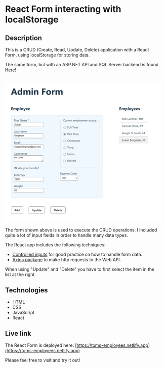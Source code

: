 # React Form interacting with localStorage

## Description
This is a CRUD (Create, Read, Update, Delete) application with a React Form, using localStorage for storing data. 



The same form, but with an ASP.NET API and SQL Server backend is found <a href="https://github.com/qserena/react-aspnet/">Here!</a> 
<br/> 
<br/> 
<br/> 
<kbd><img src="./form.png" alt="Simple user interface." width="700px"/></kbd>

The form shown above is used to execute the CRUD operations. I included quite a lot of input fields in order to handle many data types. 

The React app includes the following techniques:
- [Controlled inputs](https://react.dev/reference/react-dom/components/input#controlling-an-input-with-a-state-variable) for good practice on how to handle form data.
- [Axios package](https://axios-http.com/) to make http requests to the Web API.

When using "Update" and "Delete" you have to first select the item in the list at the right.

## Technologies
- HTML
- CSS
- JavaScript
- React

## Live link
The React Form is deployed here:
[https://toms-employees.netlify.app](https://toms-employees.netlify.app)

Please feel free to visit and try it out!

